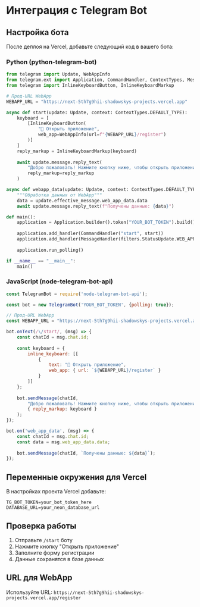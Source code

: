 # Интеграция с Telegram Bot

## Настройка бота

После деплоя на Vercel, добавьте следующий код в вашего бота:

### Python (python-telegram-bot)

```python
from telegram import Update, WebAppInfo
from telegram.ext import Application, CommandHandler, ContextTypes, MessageHandler, filters
from telegram import InlineKeyboardButton, InlineKeyboardMarkup

# Прод-URL WebApp
WEBAPP_URL = "https://next-5th7g9hii-shadowskys-projects.vercel.app"

async def start(update: Update, context: ContextTypes.DEFAULT_TYPE):
    keyboard = [
        [InlineKeyboardButton(
            "🚀 Открыть приложение", 
            web_app=WebAppInfo(url=f"{WEBAPP_URL}/register")
        )]
    ]
    reply_markup = InlineKeyboardMarkup(keyboard)
    
    await update.message.reply_text(
        "Добро пожаловать! Нажмите кнопку ниже, чтобы открыть приложение:",
        reply_markup=reply_markup
    )

async def webapp_data(update: Update, context: ContextTypes.DEFAULT_TYPE):
    """Обработка данных от WebApp"""
    data = update.effective_message.web_app_data.data
    await update.message.reply_text(f"Получены данные: {data}")

def main():
    application = Application.builder().token("YOUR_BOT_TOKEN").build()
    
    application.add_handler(CommandHandler("start", start))
    application.add_handler(MessageHandler(filters.StatusUpdate.WEB_APP_DATA, webapp_data))
    
    application.run_polling()

if __name__ == "__main__":
    main()
```

### JavaScript (node-telegram-bot-api)

```javascript
const TelegramBot = require('node-telegram-bot-api');

const bot = new TelegramBot('YOUR_BOT_TOKEN', {polling: true});

// Прод-URL WebApp
const WEBAPP_URL = "https://next-5th7g9hii-shadowskys-projects.vercel.app";

bot.onText(/\/start/, (msg) => {
    const chatId = msg.chat.id;
    
    const keyboard = {
        inline_keyboard: [[
            {
                text: "🚀 Открыть приложение",
                web_app: { url: `${WEBAPP_URL}/register` }
            }
        ]]
    };
    
    bot.sendMessage(chatId, 
        "Добро пожаловать! Нажмите кнопку ниже, чтобы открыть приложение:", 
        { reply_markup: keyboard }
    );
});

bot.on('web_app_data', (msg) => {
    const chatId = msg.chat.id;
    const data = msg.web_app_data.data;
    
    bot.sendMessage(chatId, `Получены данные: ${data}`);
});
```

## Переменные окружения для Vercel

В настройках проекта Vercel добавьте:

```
TG_BOT_TOKEN=your_bot_token_here
DATABASE_URL=your_neon_database_url
```

## Проверка работы

1. Отправьте `/start` боту
2. Нажмите кнопку "Открыть приложение"
3. Заполните форму регистрации
4. Данные сохранятся в базе данных

## URL для WebApp

Используйте URL:
`https://next-5th7g9hii-shadowskys-projects.vercel.app/register`

